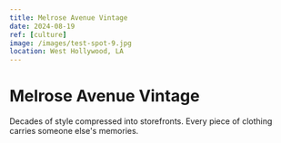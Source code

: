 ```yaml
---
title: Melrose Avenue Vintage
date: 2024-08-19
ref: [culture]
image: /images/test-spot-9.jpg
location: West Hollywood, LA
---
```


# Melrose Avenue Vintage

Decades of style compressed into storefronts. Every piece of clothing carries someone else's memories.
